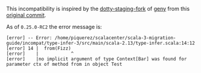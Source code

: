 This incompatibility is inspired by the [dotty-staging-fork](https://github.com/dotty-staging/geny/tree/eabca8efc9b76516003f686b3c20f798b5ac011e) of [geny](https://github.com/lihaoyi/geny) from this [original commit](https://github.com/dotty-staging/geny/commit/d62edce1ec69c6ecd2061da6b4bf22bd4dba6230#diff-d2df9cc4eedc3f846d7431c70df2ff81).

As of `0.25.0-RC2` the error message is:

``` 
[error] -- Error: /home/piquerez/scalacenter/scala-3-migration-guide/incompat/type-infer-3/src/main/scala-2.13/type-infer.scala:14:12 
[error] 14 |  from(Fizz)
[error]    |            ^
[error]    |no implicit argument of type Context[Bar] was found for parameter ctx of method from in object Test
```
